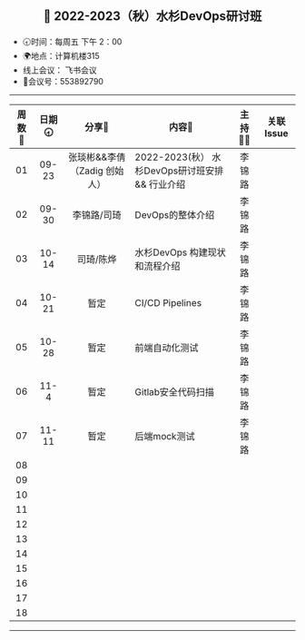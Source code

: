 ## <p align="center">🍁 2022-2023（秋）水杉DevOps研讨班</p>

- 🕣时间：每周五 下午 2：00
- 🌍地点：计算机楼315
- 线上会议： 飞书会议
- 📠会议号：553892790


****


| 周数📆 | 日期🕣 | 分享🙋  | 内容📒                                                        | 主持💂‍♂️ |                          关联 Issue                          |
| :---: | :---: | :----: | ------------------------------------------------------------ | :----: | :----------------------------------------------------------: |
|  01   | 09-23 |张琰彬&&李倩（Zadig 创始人） | 2022-2023(秋） 水杉DevOps研讨班安排 &&    行业介绍                            |  李锦路 |   []()   |
|  02   | 09-30 | 李锦路/司琦  | DevOps的整体介绍 | 李锦路 |  |
|  03   | 10-14 |司琦/陈烨 |  水杉DevOps 构建现状和流程介绍 | 李锦路  | |
|  04   | 10-21 | 暂定 |  CI/CD Pipelines  | 李锦路 |  |
| 05 | 10-28 | 暂定 | 前端自动化测试 | 李锦路 | |
| 06 | 11-4| 暂定 | Gitlab安全代码扫描 | 李锦路 |  |
| 07 | 11-11| 暂定 | 后端mock测试 | 李锦路 |  |
| 08 | | | | |  |
| 09 | | | | |  |
| 10 | | | | |  |
| 11 | | | | |  |
| 12 | | | | |  |
| 13 | | | | |  |
| 14 | | | | |  |
| 15 | | | | |  |
| 16 | | | | |  |
| 17 | | | | |  |
| 18 | | | | |  |

****


